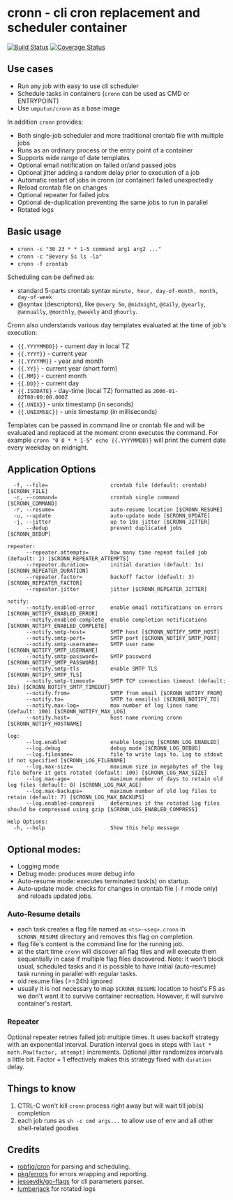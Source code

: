 # cronn - cli cron replacement and scheduler container

[![Build Status](https://github.com/umputun/cronn/workflows/build/badge.svg)](https://github.com/umputun/cronn/actions) [![Coverage Status](https://coveralls.io/repos/github/umputun/cronn/badge.svg?branch=master)](https://coveralls.io/github/umputun/cronn?branch=master)


## Use cases

- Run any job with easy to use cli scheduler
- Schedule tasks in containers (`cronn` can be used as CMD or ENTRYPOINT)
- Use `umputun/cronn` as a base image

In addition `cronn` provides:

- Both single-job scheduler and more traditional crontab file with multiple jobs
- Runs as an ordinary process or the entry point of a container
- Supports wide range of date templates 
- Optional email notification on failed or/and passed jobs
- Optional jitter adding a random delay prior to execution of a job
- Automatic restart of jobs in cronn (or container) failed unexpectedly
- Reload crontab file on changes
- Optional repeater for failed jobs
- Optional de-duplication preventing the same jobs to run in parallel
- Rotated logs

## Basic usage
 
- `cronn -c "30 23 * * 1-5 command arg1 arg2 ..."`
- `cronn -c "@every 5s ls -la"`
- `cronn -f crontab`

Scheduling can be defined as:

- standard 5-parts crontab syntax `minute, hour, day-of-month, month, day-of-week`
- @syntax (descriptors), like `@every 5m`, `@midnight`, `@daily`, `@yearly`, `@annually`, `@monthly`, `@weekly` and `@hourly`.

Cronn also understands various day templates evaluated at the time of job's execution:

- `{{.YYYYMMDD}}` - current day in local TZ
- `{{.YYYY}}` - current year
- `{{.YYYYMM}}` - year and month
- `{{.YY}}` - current year (short form)
- `{{.MM}}` - current month
- `{{.DD}}` - current day
- `{{.ISODATE}` - day-time (local TZ) formatted as `2006-01-02T00:00:00.000Z`
- `{{.UNIX}}` - unix timestamp (in seconds)
- `{{.UNIXMSEC}}` - unix timestamp (in milliseconds)


Templates can be passed in command line or crontab file and will be evaluated and replaced at the moment 
cronn executes the command. For example `cronn "0 0 * * 1-5" echo {{.YYYYMMDD}}` will print the current date every 
weekday on midnight. 

## Application Options

```
  -f, --file=                    crontab file (default: crontab) [$CRONN_FILE]
  -c, --command=                 crontab single command [$CRONN_COMMAND]
  -r, --resume=                  auto-resume location [$CRONN_RESUME]
  -u, --update                   auto-update mode [$CRONN_UPDATE]
  -j, --jitter                   up to 10s jitter [$CRONN_JITTER]
      --dedup                    prevent duplicated jobs [$CRONN_DEDUP]

repeater:
      --repeater.attempts=       how many time repeat failed job (default: 1) [$CRONN_REPEATER_ATTEMPTS]
      --repeater.duration=       initial duration (default: 1s) [$CRONN_REPEATER_DURATION]
      --repeater.factor=         backoff factor (default: 3) [$CRONN_REPEATER_FACTOR]
      --repeater.jitter          jitter [$CRONN_REPEATER_JITTER]

notify:
      --notify.enabled-error     enable email notifications on errors [$CRONN_NOTIFY_ENABLED_ERROR]
      --notify.enabled-complete  enable completion notifications [$CRONN_NOTIFY_ENABLED_COMPLETE]
      --notify.smtp-host=        SMTP host [$CRONN_NOTIFY_SMTP_HOST]
      --notify.smtp-port=        SMTP port [$CRONN_NOTIFY_SMTP_PORT]
      --notify.smtp-username=    SMTP user name [$CRONN_NOTIFY_SMTP_USERNAME]
      --notify.smtp-password=    SMTP password [$CRONN_NOTIFY_SMTP_PASSWORD]
      --notify.smtp-tls          enable SMTP TLS [$CRONN_NOTIFY_SMTP_TLS]
      --notify.smtp-timeout=     SMTP TCP connection timeout (default: 10s) [$CRONN_NOTIFY_SMTP_TIMEOUT]
      --notify.from=             SMTP from email [$CRONN_NOTIFY_FROM]
      --notify.to=               SMTP to email(s) [$CRONN_NOTIFY_TO]
      --notify.max-log=          max number of log lines name (default: 100) [$CRONN_NOTIFY_MAX_LOG]
      --notify.host=             host name running cronn [$CRONN_NOTIFY_HOSTNAME]

log:
      --log.enabled              enable logging [$CRONN_LOG_ENABLED]
      --log.debug                debug mode [$CRONN_LOG_DEBUG]
      --log.filename=            file to write logs to. Log to stdout if not specified [$CRONN_LOG_FILENAME]
      --log.max-size=            maximum size in megabytes of the log file before it gets rotated (default: 100) [$CRONN_LOG_MAX_SIZE]
      --log.max-age=             maximum number of days to retain old log files (default: 0) [$CRONN_LOG_MAX_AGE]
      --log.max-backups=         maximum number of old log files to retain (default: 7) [$CRONN_LOG_MAX_BACKUPS]
      --log.enabled-compress     determines if the rotated log files should be compressed using gzip [$CRONN_LOG_ENABLED_COMPRESS]

Help Options:
  -h, --help                     Show this help message
```
 
## Optional modes:

- Logging mode
- Debug mode: produces more debug info
- Auto-resume mode: executes terminated task(s) on startup.
- Auto-update mode: checks for changes in crontab file (`-f` mode only) and reloads updated jobs.

### Auto-Resume details

- each task creates a flag file named as `<ts>-<seq>.cronn` in `$CRONN_RESUME` directory and removes this flag on completion.
- flag file's content is the command line for the running job.
- at the start time `cronn` will discover all flag files and will execute them sequentially in case if multiple flag files discovered. 
Note: it won't block usual, scheduled tasks and it is possible to have initial (auto-resume) task running in parallel with regular tasks.
- old resume files (>=24h) ignored 
- usually it is not necessary to map `$CRONN_RESUME` location to host's FS as we don't want it to survive container recreation. 
However, it will survive container's restart.

### Repeater

Optional repeater retries failed job multiple times. It uses backoff strategy with an exponential interval. 
Duration interval goes in steps with `last * math.Pow(factor, attempt)` increments. Optional jitter randomizes intervals a little bit.
Factor = 1 effectively makes this strategy fixed with `duration` delay.

## Things to know

1. CTRL-C won't kill `cronn` process right away but will wait till job(s) completion
2. each job runs as `sh -c cmd args...` to allow use of env and all other shell-related goodies

## Credits

- [robfig/cron](https://github.com/robfig/cron) for parsing and scheduling.
- [pkg/errors](https://github.com/pkg/errors) for errors wrapping and reporting.
- [jessevdk/go-flags](https://github.com/jessevdk/go-flags) for cli parameters parser.
- [lumberjack](https://gopkg.in/natefinch/lumberjack.v2) for rotated logs

